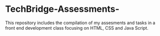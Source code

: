 # TechBridge-Assessments-
This repository includes the compilation of my assesments and tasks in a front end development class focusing on HTML, CSS and Java Script.
